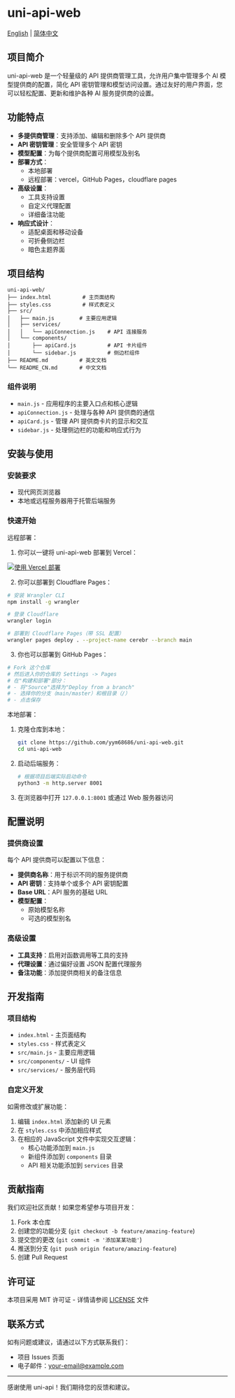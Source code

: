 # uni-api-web

[English](README.md) | [简体中文](README_CN.md)

## 项目简介

uni-api-web 是一个轻量级的 API 提供商管理工具，允许用户集中管理多个 AI 模型提供商的配置，简化 API 密钥管理和模型访问设置。通过友好的用户界面，您可以轻松配置、更新和维护各种 AI 服务提供商的设置。

## 功能特点

- **多提供商管理**：支持添加、编辑和删除多个 API 提供商
- **API 密钥管理**：安全管理多个 API 密钥
- **模型配置**：为每个提供商配置可用模型及别名
- **部署方式**：
  - 本地部署
  - 远程部署：vercel，GitHub Pages，cloudflare pages
- **高级设置**：
  - 工具支持设置
  - 自定义代理配置
  - 详细备注功能
- **响应式设计**：
  - 适配桌面和移动设备
  - 可折叠侧边栏
  - 暗色主题界面

## 项目结构

```
uni-api-web/
├── index.html          # 主页面结构
├── styles.css          # 样式表定义
├── src/
│   ├── main.js        # 主要应用逻辑
│   ├── services/
│   │   └── apiConnection.js    # API 连接服务
│   └── components/
│       ├── apiCard.js          # API 卡片组件
│       └── sidebar.js          # 侧边栏组件
├── README.md          # 英文文档
└── README_CN.md       # 中文文档
```

### 组件说明

- `main.js` - 应用程序的主要入口点和核心逻辑
- `apiConnection.js` - 处理与各种 API 提供商的通信
- `apiCard.js` - 管理 API 提供商卡片的显示和交互
- `sidebar.js` - 处理侧边栏的功能和响应式行为

## 安装与使用

### 安装要求

- 现代网页浏览器
- 本地或远程服务器用于托管后端服务

### 快速开始

远程部署：

1. 你可以一键将 uni-api-web 部署到 Vercel：

[![使用 Vercel 部署](https://vercel.com/button)](https://vercel.com/new/clone?repository-url=https%3A%2F%2Fgithub.com%2Fyym68686%2Funi-api-web)

2. 你可以部署到 Cloudflare Pages：

```bash
# 安装 Wrangler CLI
npm install -g wrangler

# 登录 Cloudflare
wrangler login

# 部署到 Cloudflare Pages（带 SSL 配置）
wrangler pages deploy . --project-name cerebr --branch main
```

3. 你也可以部署到 GitHub Pages：

```bash
# Fork 这个仓库
# 然后进入你的仓库的 Settings -> Pages
# 在"构建和部署"部分：
# - 将"Source"选择为"Deploy from a branch"
# - 选择你的分支（main/master）和根目录（/）
# - 点击保存
```

本地部署：

1. 克隆仓库到本地：
   ```bash
   git clone https://github.com/yym68686/uni-api-web.git
   cd uni-api-web
   ```

2. 启动后端服务：
   ```bash
   # 根据项目后端实际启动命令
   python3 -m http.server 8001
   ```

3. 在浏览器中打开 `127.0.0.1:8001` 或通过 Web 服务器访问

## 配置说明

### 提供商设置

每个 API 提供商可以配置以下信息：

- **提供商名称**：用于标识不同的服务提供商
- **API 密钥**：支持单个或多个 API 密钥配置
- **Base URL**：API 服务的基础 URL
- **模型配置**：
  - 原始模型名称
  - 可选的模型别名

### 高级设置

- **工具支持**：启用对函数调用等工具的支持
- **代理设置**：通过偏好设置 JSON 配置代理服务
- **备注功能**：添加提供商相关的备注信息

## 开发指南

### 项目结构

- `index.html` - 主页面结构
- `styles.css` - 样式表定义
- `src/main.js` - 主要应用逻辑
- `src/components/` - UI 组件
- `src/services/` - 服务层代码

### 自定义开发

如需修改或扩展功能：

1. 编辑 `index.html` 添加新的 UI 元素
2. 在 `styles.css` 中添加相应样式
3. 在相应的 JavaScript 文件中实现交互逻辑：
   - 核心功能添加到 `main.js`
   - 新组件添加到 `components` 目录
   - API 相关功能添加到 `services` 目录

## 贡献指南

我们欢迎社区贡献！如果您希望参与项目开发：

1. Fork 本仓库
2. 创建您的功能分支 (`git checkout -b feature/amazing-feature`)
3. 提交您的更改 (`git commit -m '添加某某功能'`)
4. 推送到分支 (`git push origin feature/amazing-feature`)
5. 创建 Pull Request

## 许可证

本项目采用 MIT 许可证 - 详情请参阅 [LICENSE](LICENSE) 文件

## 联系方式

如有问题或建议，请通过以下方式联系我们：

- 项目 Issues 页面
- 电子邮件：your-email@example.com

---

感谢使用 uni-api！我们期待您的反馈和建议。
